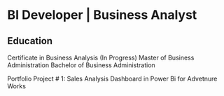 # BI Developer | Business Analyst

## Education
Certificate in Business Analysis (In Progress)
Master of Business Administration
Bachelor of Business Administration

Portfolio Project # 1: Sales Analysis Dashboard in Power Bi for Advetnure Works
